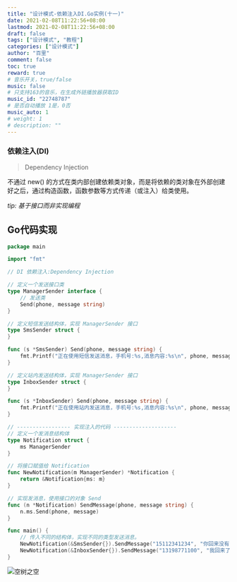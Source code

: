 ```yaml
---
title: "设计模式-依赖注入DI.Go实例(十一)"
date: 2021-02-08T11:22:56+08:00
lastmod: 2021-02-08T11:22:56+08:00
draft: false
tags: ["设计模式", "教程"]
categories: ["设计模式"]
author: "百里"
comment: false
toc: true
reward: true
# 音乐开关，true/false
music: false
# 只支持163的音乐，在生成外链播放器获取ID
music_id: "22748787"
# 是否自动播放 1是，0否
music_auto: 1
# weight: 1
# description: ""
---
```


### 依赖注入(DI)

> Dependency Injection

不通过 new() 的方式在类内部创建依赖类对象，而是将依赖的类对象在外部创建好之后，通过构造函数，函数参数等方式传递（或注入）给类使用。

*tip: 基于接口而非实现编程*

## Go代码实现

```go
package main

import "fmt"

// DI 依赖注入:Dependency Injection

// 定义一个发送接口类
type ManagerSender interface {
	// 发送类
	Send(phone, message string)
}

// 定义短信发送结构体，实现 ManagerSender 接口
type SmsSender struct {
}

func (s *SmsSender) Send(phone, message string) {
	fmt.Printf("正在使用短信发送消息，手机号:%s,消息内容:%s\n", phone, message)
}

// 定义站内发送结构体，实现 ManagerSender 接口
type InboxSender struct {
}

func (s *InboxSender) Send(phone, message string) {
	fmt.Printf("正在使用站内发送消息，手机号:%s,消息内容:%s\n", phone, message)
}

// ----------------- 实现注入的代码 --------------------
// 定义一个发消息结构体
type Notification struct {
	ms ManagerSender
}

// 将接口赋值给 Notification
func NewNotification(m ManagerSender) *Notification {
	return &Notification{ms: m}
}

// 实现发消息，使用接口的对象 Send
func (n *Notification) SendMessage(phone, message string) {
	n.ms.Send(phone, message)
}

func main() {
	// 传入不同的结构体，实现不同的类型发送消息。
	NewNotification(&SmsSender{}).SendMessage("15112341234", "你回来没有？")
	NewNotification(&InboxSender{}).SendMessage("13198771100", "我回来了!")
}
```


![空树之空](https://cdn.jsdelivr.net/gh/yezihack/assets/b/20210122112114.png?imageslim)